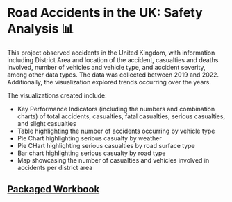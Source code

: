 # Road Accidents in the UK: Safety Analysis 📊

This project observed accidents in the United Kingdom, with information including District Area and location of the accident, casualties and deaths involved, number of vehicles and vehicle type, and accident severity, among other data types. The data was collected between 2019 and 2022. Additionally, the visualization explored trends occurring over the years.

The visualizations created include:
- Key Performance Indicators (including the numbers and combination charts) of total accidents, casualties, fatal casualties, serious casualties, and slight casualties
-  Table highlighting the number of accidents occurring by vehicle type
-  Pie Chart highlighting serious casualty by weather
-  Pie CHart highlighting serious casualties by road surface type
-  Bar chart highlighting serious casualty by road type
-  Map showcasing the number of casualties and vehicles involved in accidents per district area

## [Packaged Workbook](https://github.com/englands/Tableau/blob/main/Case%20Studies%20and%20Projects/Udemy/Road%20Accidents%20in%20the%20UK%3A%20Safety%20Analysis/Accident%20Analysis.twbx)
